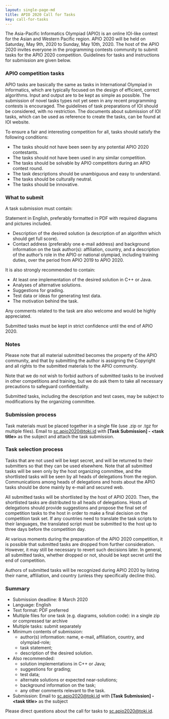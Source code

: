 ```yaml
---
layout: single-page-md
title: APIO 2020 Call for Tasks
key: call-for-tasks
---
```


The Asia-Pacific Informatics Olympiad (APIO) is an online IOI-like contest for the Asian and Western Pacific region.
APIO 2020 will be held on Saturday, May 9th, 2020 to Sunday, May 10th, 2020.
The host of the APIO 2020 invites everyone in the programming contests community to submit tasks for the APIO 2020 competition.
Guidelines for tasks and instructions for submission are given below.


### APIO competition tasks

APIO tasks are basically the same as tasks in International Olympiad in Informatics, which are typically focused on the design of efficient, correct algorithms.
Input and output are to be kept as simple as possible.
The submission of novel tasks types not yet seen in any recent programming contests is encouraged.
The guidelines of task preparations of IOI should be considered, with no restriction.
The documents about submission of IOI tasks, which can be used as reference to create the tasks, can be found at IOI website.

To ensure a fair and interesting competition for all, tasks should satisfy the following conditions:

* The tasks should not have been seen by any potential APIO 2020 contestants.
* The tasks should not have been used in any similar competition.
* The tasks should be solvable by APIO competitors during an APIO contest round.
* The task descriptions should be unambiguous and easy to understand.
* The tasks should be culturally neutral.
* The tasks should be innovative.

### What to submit

A task submission must contain:

Statement in English, preferably formatted in PDF with required diagrams and pictures included.

* Description of the desired solution (a description of an algorithm which should get full score).
* Contact address (preferably one e-mail address) and background information on the task author(s): affiliation, country, and a description of the author’s role in the APIO or national olympiad, including training duties, over the period from APIO 2019 to APIO 2020.

It is also strongly recommended to contain:

* At least one implementation of the desired solution in C++ or Java.
* Analyses of alternative solutions.
* Suggestions for grading.
* Test data or ideas for generating test data.
* The motivation behind the task.

Any comments related to the task are also welcome and would be highly appreciated.

Submitted tasks must be kept in strict confidence until the end of APIO 2020.

### Notes

Please note that all material submitted becomes the property of the APIO community, and that by submitting the author is assigning the Copyright and all rights to the submitted materials to the APIO community.

Note that we do not wish to forbid authors of submitted tasks to be involved in other competitions and training, but we do ask them to take all necessary precautions to safeguard confidentiality.

Submitted tasks, including the description and test cases, may be subject to modifications by the organizing committee.

### Submission process

Task materials must be placed together in a single file (use .zip or .tgz for multiple files).
Email to [sc.apio2020@toki.id](mailto:sc.apio2020@toki.id) with **[Task Submission] - &lt;task title&gt;** as the subject and attach the task submission.

### Task selection process

Tasks that are not used will be kept secret, and will be returned to their submitters so that they can be used elsewhere. Note that all submitted tasks will be seen only by the host organizing committee, and the shortlisted tasks will be seen by all heads of delegations from the region. Communications among heads of delegations and hosts about the APIO tasks should be done mainly by e-mail and secured web.

All submitted tasks will be shortlisted by the host of APIO 2020. Then, the shortlisted tasks are distributed to all heads of delegations. Hosts of delegations should provide suggestions and propose the final set of competition tasks to the host in order to make a final decision on the competition task set. If any countries need to translate the task scripts to their languages, the translated script must be submitted to the host up to three days before the competition day.

At various moments during the preparation of the APIO 2020 competition, it is possible that submitted tasks are dropped from further consideration. However, it may still be necessary to revert such decisions later. In general, all submitted tasks, whether dropped or not, should be kept secret until the end of competition.

Authors of submitted tasks will be recognized during APIO 2020 by listing their name, affiliation, and country (unless they specifically decline this).

### Summary

* Submission deadline: 8 March 2020
* Language: English
* Text format: PDF preferred
* Multiple files for one task (e.g. diagrams, solution code): in a single zip or compressed tar archive
* Multiple tasks: submit separately
* Minimum contents of submission:
  * author(s) information: name, e-mail, affiliation, country, and olympiad-role;
  * task statement;
  * description of the desired solution.
* Also recommended:
  * solution implementations in C++ or Java;
  * suggestions for grading;
  * test data;
  * alternate solutions or expected near-solutions;
  * background information on the task;
  * any other comments relevant to the task.
* Submission: Email to [sc.apio2020@toki.id](mailto:sc.apio2020@toki.id) with **[Task Submission] - &lt;task title&gt;** as the subject

Please direct questions about the call for tasks to [sc.apio2020@toki.id](mailto:sc.apio2020@toki.id).
